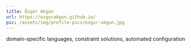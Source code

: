 ```yaml
---
title: Özgür Akgün
url: https://ozgurakgun.github.io/
pic: /assets/img/profile-pics/ozgur-akgun.jpg
---
```

domain-specific languages, constraint solutions, automated configuration
